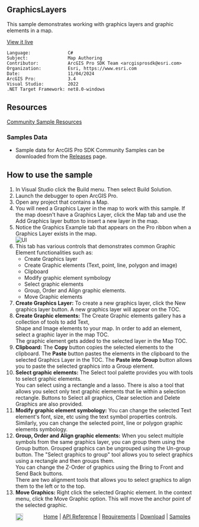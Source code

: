 ## GraphicsLayers

<!-- TODO: Write a brief abstract explaining this sample -->
This sample demonstrates working with graphics layers and graphic elements in a map.  
  


<a href="https://pro.arcgis.com/en/pro-app/sdk/" target="_blank">View it live</a>

<!-- TODO: Fill this section below with metadata about this sample-->
```
Language:              C#
Subject:               Map Authoring
Contributor:           ArcGIS Pro SDK Team <arcgisprosdk@esri.com>
Organization:          Esri, https://www.esri.com
Date:                  11/04/2024
ArcGIS Pro:            3.4
Visual Studio:         2022
.NET Target Framework: net8.0-windows
```

## Resources

[Community Sample Resources](https://github.com/Esri/arcgis-pro-sdk-community-samples#resources)

### Samples Data

* Sample data for ArcGIS Pro SDK Community Samples can be downloaded from the [Releases](https://github.com/Esri/arcgis-pro-sdk-community-samples/releases) page.  

## How to use the sample
<!-- TODO: Explain how this sample can be used. To use images in this section, create the image file in your sample project's screenshots folder. Use relative url to link to this image using this syntax: ![My sample Image](FacePage/SampleImage.png) -->
1. In Visual Studio click the Build menu. Then select Build Solution.
2. Launch the debugger to open ArcGIS Pro.   
3. Open any project that contains a Map.  
4. You will need a Graphics Layer in the map to work with this sample.  If the map doesn't have a Graphics Layer, click the Map tab and use the Add Graphics layer button to insert a new layer in the map.  
5. Notice the Graphics Example tab that appears on the Pro ribbon when a Graphics Layer exists in the map.  
![UI](screenshots/GraphicsExample.png)  
6. This tab has various controls that demonstrates common Graphic Element functionalities such as:  
     * Create Graphics layer  
     * Create Graphic elements (Text, point, line, polygon and image)  
     * Clipboard  
     * Modify graphic element symbology  
     * Select graphic elements  
     * Group, Order and Align graphic elements.  
     * Move Graphic elements  
7. **Create Graphics Layer:** To create a new graphics layer, click the New graphics layer button. A new graphics layer will appear on the TOC.  
8. **Create Graphic elements:** The Create Graphic elements gallery has a collection of tools to add Text,   
Shape and Image elements to your map. In order to add an element, select a graphic layer in the map TOC.   
The graphic element gets added to the selected layer in the Map TOC.  
9. **Clipboard:** The **Copy** button copies the selected elements to the clipboard.  The **Paste** button pastes the elements in the clipboard to the selected Graphics Layer in the TOC. The **Paste into Group** button allows you to paste the selected graphics into a Group element.  
10. **Select graphic elements:** The Select tool palette provides you with tools to select graphic elements.   
You can select using a rectangle and a lasso. There is also a tool that allows you select only text graphic elements that lie within a selection rectangle. Buttons to Select all graphics, Clear selection and Delete Graphics are also provided.  
11. **Modify graphic element symbology:** You can change the selected Text element's font, size, etc using the text symbol properties controls. Similarly, you can change the selected point, line or polygon graphic elements symbology.  
12. **Group, Order and Align graphic elements:** When you select multiple symbols from the same graphics layer, you can group them using the Group button. Grouped graphics can be ungrouped using the Un-group button. The "Select graphics to group" tool allows you to select graphics using a rectangle and then groups them.   
You can change the Z-Order of graphics using the Bring to Front and Send Back buttons.   
There are two alignment tools that allows you to select graphics to align them to the left or to the top.  
13. **Move Graphics:** Right click the selected Graphic element. In the context menu, click the Move Graphic option. This will move the anchor point of the selected graphic.  
  

<!-- End -->

&nbsp;&nbsp;&nbsp;&nbsp;&nbsp;&nbsp;<img src="https://esri.github.io/arcgis-pro-sdk/images/ArcGISPro.png"  alt="ArcGIS Pro SDK for Microsoft .NET Framework" height = "20" width = "20" align="top"  >
&nbsp;&nbsp;&nbsp;&nbsp;&nbsp;&nbsp;&nbsp;&nbsp;&nbsp;&nbsp;&nbsp;&nbsp;
[Home](https://github.com/Esri/arcgis-pro-sdk/wiki) | <a href="https://pro.arcgis.com/en/pro-app/latest/sdk/api-reference" target="_blank">API Reference</a> | [Requirements](https://github.com/Esri/arcgis-pro-sdk/wiki#requirements) | [Download](https://github.com/Esri/arcgis-pro-sdk/wiki#installing-arcgis-pro-sdk-for-net) | <a href="https://github.com/esri/arcgis-pro-sdk-community-samples" target="_blank">Samples</a>
